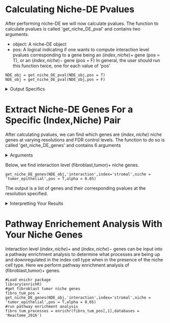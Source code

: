 
# Calculating Niche-DE Pvalues

After performing niche-DE we will now calculate pvalues. The function to calculate pvalues is called 'get_niche_DE_pval' and contains two arguments. 
+ object: A niche-DE object
+ pos: A logical indicating if one wants to compute interaction level pvalues corresponding to a gene being an $(index,niche)+$ gene (pos = T), or an $(index,niche)-$ gene (pos = F)
In general, the user should run this function twice, one for each value of 'pos'
```{r,warning=FALSE}
NDE_obj = get_niche_DE_pval(NDE_obj,pos = T)
NDE_obj = get_niche_DE_pval(NDE_obj,pos = F)
```
<details>
  <summary>Output Specifics</summary>
  
  Running the above function will populate 2 fields in your niche-DE object
+ Niche-DE-pval-pos: Pvalues for testing if a gene is an (index,niche)+ niche gene. This is a list with length equal to the length of sigma. Each sublist contains 3 items.
++ gene-level: A list of gene level pvalues. It is a vector with length equal to the number of genes.
++ cell-type-level: A matrix of dimension #genes by #cell types which gives cell type level pvalues.Index (i,j) gives a pvalue corresponding to whether gene i is a niche gene for index cell type j. 
++ interaction-level: An array of dimension #cell types by #cell types by #genes which gives interaction level pvalues. Index (i,j,k) gives a pvalue corresponding to whether gene k is an (index cell type i, niche cell type j)+ niche gene.

+ Niche-DE-pval-neg: Pvalues for testing if a gene is an (index,niche)- niche gene. This is a list with length equal to the length of sigma. Each sublist contains 3 items.
++ gene-level: A list of gene level pvalues. It is a vector with length equal to the number of genes.
++ cell-type-level: A matrix of dimension #genes by #cell types which gives cell type level pvalues.Index (i,j) gives a pvalue corresponding to whether gene i is a niche gene for index cell type j. 
++ interaction-level: An array of dimension #cell types by #cell types by #genes which gives interaction level pvalues. Index (i,j,k) gives a pvalue corresponding to whether gene k is an (index cell type i, niche cell type j)- niche gene.
 
 </details>


# Extract Niche-DE Genes For a Specific (Index,Niche) Pair
 After calculating pvalues, we can find which genes are $(index,niche)$ niche genes at varying resolutions and FDR control levels. The function to do so is called 'get_niche_DE_genes' and contains 6 arguments
 
 <details>
  <summary>Arguments</summary>
  
+ object: A niche-DE object
+ resolution: The resolution at which  to return genes. There are three choices for resolution;gene level, cell type level, and interaction level.
+ index: The index cell type of interest
+ niche: The niche cell type of interest
+ pos:  A logical indicating if one wants to find interaction level $(index,niche)+$ niche genes (pos = T), or $(index,niche)-$ niche genes (pos = F)
+ alpha: The level at which to perform the benjamini-hochberg procedure at each resolution level\
</details>

Below, we find interaction level (fibroblast,tumor)+ niche genes.
```{r,warning=FALSE}
get_niche_DE_genes(NDE_obj,'interaction',index='stromal',niche = 'tumor_epithelial',pos = T,alpha = 0.05)
```
The output is a list of genes and their corresponding pvalues at the resolution specified.

<details>
  <summary>Interpretting Your Results</summary>
  Assume that the 'pos' parameter is set to 'True'. The interpretation of your output will differ based on the resolution chosen.\
 
  + Resolution = gene: Genes outputted show some sign of being a niche gene for some $(index,niche)$ pair.
  + Resolution = cell type: Genes outputted are significantly niche up or down regulated in the index cell. The niche cell type is unknown.
  + Resolution = interaction: Genes outputted are significantly upregulated in the index cell type when in the presence of the niche cell type. If 'pos' = 'False' then Genes outputted are significantly downregulated in the index cell type when in the presence of the niche cell type.
  
  
  </details>
  
  # Pathway Enrichement Analysis With Your Niche Genes
  Interaction level $(index,niche)+$ and $(index,niche)-$ genes can be input into a pathway enrichment analysis to determine what processes are being up and downregulated in the index cell type when in the presence of the niche cell type. Here we perform pathway enrichment analysis of (fibroblast,tumor)+ genes.
```{r}
#Load enichr package
library(enrichR)
#get fibroblast tumor niche genes
fibro_tum_pos = get_niche_DE_genes(NDE_obj,'interaction',index='stromal',niche = 'tumor_epithelial',pos = T,alpha = 0.05)
#run pathway enrichment analysis
fibro_tum_processes = enrichr(fibro_tum_pos[,1],databases = 'Reactome_2016')
```

